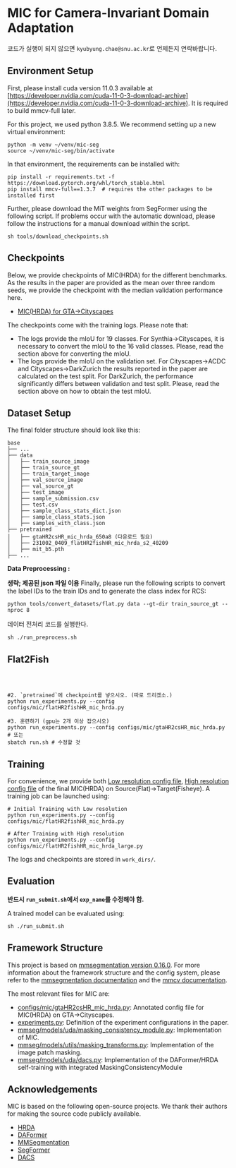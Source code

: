# MIC for Camera-Invariant Domain Adaptation

코드가 실행이 되지 않으면 `kyubyung.chae@snu.ac.kr`로 언제든지 연락바랍니다.


## Environment Setup
First, please install cuda version 11.0.3 available at [https://developer.nvidia.com/cuda-11-0-3-download-archive](https://developer.nvidia.com/cuda-11-0-3-download-archive). It is required to build mmcv-full later.

For this project, we used python 3.8.5. We recommend setting up a new virtual
environment:

```shell
python -m venv ~/venv/mic-seg
source ~/venv/mic-seg/bin/activate
```

In that environment, the requirements can be installed with:

```shell
pip install -r requirements.txt -f https://download.pytorch.org/whl/torch_stable.html
pip install mmcv-full==1.3.7  # requires the other packages to be installed first
```

Further, please download the MiT weights from SegFormer using the
following script. If problems occur with the automatic download, please follow
the instructions for a manual download within the script.

```shell
sh tools/download_checkpoints.sh
```


## Checkpoints

Below, we provide checkpoints of MIC(HRDA) for the different benchmarks.
As the results in the paper are provided as the mean over three random
seeds, we provide the checkpoint with the median validation performance here.

* [MIC(HRDA) for GTA→Cityscapes](https://drive.google.com/file/d/1p_Ytxmj8EckYsq6SdZNZJNC3sgxVRn2d/view?usp=sharing)

The checkpoints come with the training logs. Please note that:

* The logs provide the mIoU for 19 classes. For Synthia→Cityscapes, it is
  necessary to convert the mIoU to the 16 valid classes. Please, read the
  section above for converting the mIoU.
* The logs provide the mIoU on the validation set. For Cityscapes→ACDC and
  Cityscapes→DarkZurich the results reported in the paper are calculated on the
  test split. For DarkZurich, the performance significantly differs between
  validation and test split. Please, read the section above on how to obtain
  the test mIoU.




## Dataset Setup

The final folder structure should look like this:

```none
base
├── ...
├── data
│   ├── train_source_image
│   ├── train_source_gt
│   ├── train_target_image
│   ├── val_source_image
│   ├── val_source_gt
│   ├── test_image
│   ├── sample_submission.csv
│   ├── test.csv
│   ├── sample_class_stats_dict.json
│   ├── sample_class_stats.json
│   ├── samples_with_class.json
├── pretrained
│   ├── gtaHR2csHR_mic_hrda_650a8 (다운로드 필요)
│   ├── 231002_0409_flatHR2fishHR_mic_hrda_s2_40209
│   ├── mit_b5.pth
├── ...
```

**Data Preprocessing :** 

**생략; 제공된 json 파일 이용**
Finally, please run the following scripts to convert the label IDs to the
train IDs and to generate the class index for RCS:

```shell
python tools/convert_datasets/flat.py data --gt-dir train_source_gt --nproc 8
```

데이터 전처리 코드를 실행한다.

```shell
sh ./run_preprocess.sh
```





## Flat2Fish
```shell



#2. `pretrained`에 checkpoint를 넣으시오. (따로 드리겠소.)
python run_experiments.py --config configs/mic/flatHR2fishHR_mic_hrda.py

#3. 훈련하기 (gpu는 2개 이상 잡으시오)
python run_experiments.py --config configs/mic/gtaHR2csHR_mic_hrda.py
# 또는
sbatch run.sh # 수정할 것

```








## Training

For convenience, we provide both [Low resolution config file](configs/mic/flatHR2fishHR_mic_hrda_384.py), [High resolution config file](configs/mic/flatHR2fishHR_mic_hrda_large.py)
of the final MIC(HRDA) on Source(Flat)→Target(Fisheye). A training job can be launched using:

```shell
# Initial Training with Low resolution
python run_experiments.py --config configs/mic/flatHR2fishHR_mic_hrda.py

# After Training with High resolution
python run_experiments.py --config configs/mic/flatHR2fishHR_mic_hrda_large.py
```

The logs and checkpoints are stored in `work_dirs/`.


## Evaluation

**반드시 `run_submit.sh`에서 `exp_name`를 수정해야 함.**

A trained model can be evaluated using:

```shell
sh ./run_submit.sh 
```


## Framework Structure

This project is based on [mmsegmentation version 0.16.0](https://github.com/open-mmlab/mmsegmentation/tree/v0.16.0).
For more information about the framework structure and the config system,
please refer to the [mmsegmentation documentation](https://mmsegmentation.readthedocs.io/en/latest/index.html)
and the [mmcv documentation](https://mmcv.readthedocs.ihttps://arxiv.org/abs/2007.08702o/en/v1.3.7/index.html).

The most relevant files for MIC are:

* [configs/mic/gtaHR2csHR_mic_hrda.py](configs/mic/gtaHR2csHR_mic_hrda.py):
  Annotated config file for MIC(HRDA) on GTA→Cityscapes.
* [experiments.py](experiments.py):
  Definition of the experiment configurations in the paper.
* [mmseg/models/uda/masking_consistency_module.py](mmseg/models/uda/masking_consistency_module.py):
  Implementation of MIC.
* [mmseg/models/utils/masking_transforms.py](mmseg/models/utils/masking_transforms.py):
  Implementation of the image patch masking.
* [mmseg/models/uda/dacs.py](mmseg/models/uda/dacs.py):
  Implementation of the DAFormer/HRDA self-training with integrated MaskingConsistencyModule

## Acknowledgements

MIC is based on the following open-source projects. We thank their
authors for making the source code publicly available.

* [HRDA](https://github.com/lhoyer/HRDA)
* [DAFormer](https://github.com/lhoyer/DAFormer)
* [MMSegmentation](https://github.com/open-mmlab/mmsegmentation)
* [SegFormer](https://github.com/NVlabs/SegFormer)
* [DACS](https://github.com/vikolss/DACS)
